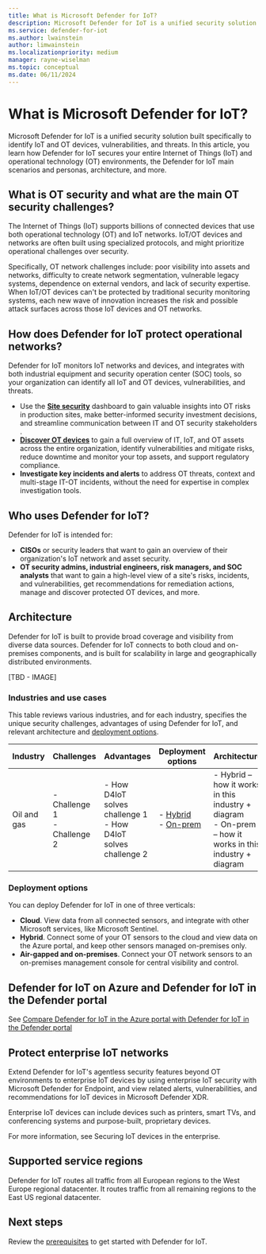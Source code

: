 ```yaml
---
title: What is Microsoft Defender for IoT?
description: Microsoft Defender for IoT is a unified security solution built specifically to identify IoT and OT devices, vulnerabilities, and threats.
ms.service: defender-for-iot
ms.author: lwainstein
author: limwainstein
ms.localizationpriority: medium
manager: rayne-wiselman
ms.topic: conceptual
ms.date: 06/11/2024
---
```


# What is Microsoft Defender for IoT?

Microsoft Defender for IoT is a unified security solution built specifically to identify IoT and OT devices, vulnerabilities, and threats. In this article, you learn how Defender for IoT secures your entire Internet of Things (IoT) and operational technology (OT) environments, the Defender for IoT main scenarios and personas, architecture, and more.

## What is OT security and what are the main OT security challenges?

The Internet of Things (IoT) supports billions of connected devices that use both operational technology (OT) and IoT networks. IoT/OT devices and networks are often built using specialized protocols, and might prioritize operational challenges over security.

Specifically, OT network challenges include: poor visibility into assets and networks, difficulty to create network segmentation, vulnerable legacy systems, dependence on external vendors, and lack of security expertise. When IoT/OT devices can't be protected by traditional security monitoring systems, each new wave of innovation increases the risk and possible attack surfaces across those IoT devices and OT networks.

## How does Defender for IoT protect operational networks?

Defender for IoT monitors IoT networks and devices, and integrates with both industrial equipment and security operation center (SOC) tools, so your organization can identify all IoT and OT devices, vulnerabilities, and threats.

- Use the [**Site security**](site-security-overview.md) dashboard to gain valuable insights into OT risks in production sites, make better-informed security investment decisions​, and streamline communication between IT and OT security stakeholders​.
- [**Discover OT devices**](manage-devices-inventory.md) to gain a full overview of IT, IoT, and OT assets across the entire organization, identify vulnerabilities and mitigate risks, reduce downtime and monitor your top assets, and support regulatory compliance.​
- **Investigate key incidents and alerts** to address OT threats, context and multi-stage IT-OT incidents, without the need for expertise in complex investigation tools.

## Who uses Defender for IoT?

Defender for IoT is intended for:

- **CISOs** or security leaders that want to gain an overview of their organization's IoT network and asset security.
- **OT security admins, industrial engineers, risk managers, and SOC analysts​** that want to gain a high-level view of a site's risks, incidents, and vulnerabilities, get recommendations for remediation actions, manage and discover protected OT devices, and more.

## Architecture

Defender for IoT is built to provide broad coverage and visibility from diverse data sources. Defender for IoT connects to both cloud and on-premises components, and is built for scalability in large and geographically distributed environments.

[TBD - IMAGE]

### Industries and use cases

This table reviews various industries, and for each industry, specifies the unique security challenges, advantages of using Defender for IoT, and relevant architecture and [deployment options](#deployment-options).

|Industry  |Challenges  |Advantages  |Deployment options  |Architecture |
|---------|---------|---------|---------|---------|
|Oil and gas |- Challenge 1<br>- Challenge 2 |- How D4IoT solves challenge 1<br>- How D4IoT solves challenge 2 |- [Hybrid](#deployment-options)<br>- [On-prem](#deployment-options) |- Hybrid – how it works in this industry + diagram<br>- On-prem – how it works in this industry + diagram |

### Deployment options

You can deploy Defender for IoT in one of three verticals:

- **Cloud**. View data from all connected sensors, and integrate with other Microsoft services, like Microsoft Sentinel.
- **Hybrid**. Connect some of your OT sensors to the cloud and view data on the Azure portal, and keep other sensors managed on-premises only.
- **Air-gapped and on-premises**. Connect your OT network sensors to an on-premises management console for central visibility and control.

## Defender for IoT on Azure and Defender for IoT in the Defender portal

See [Compare Defender for IoT in the Azure portal with Defender for IoT in the Defender portal](compare-defender-azure.md)

## Protect enterprise IoT networks

Extend Defender for IoT's agentless security features beyond OT environments to enterprise IoT devices by using enterprise IoT security with Microsoft Defender for Endpoint, and view related alerts, vulnerabilities, and recommendations for IoT devices in Microsoft Defender XDR.

Enterprise IoT devices can include devices such as printers, smart TVs, and conferencing systems and purpose-built, proprietary devices.

For more information, see Securing IoT devices in the enterprise.

## Supported service regions

Defender for IoT routes all traffic from all European regions to the West Europe regional datacenter. It routes traffic from all remaining regions to the East US regional datacenter.

## Next steps

Review the [prerequisites](prerequisites.md) to get started with Defender for IoT.